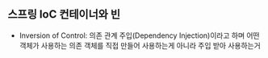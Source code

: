 ## 스프링 IoC 컨테이너와 빈

- Inversion of Control: 의존 관계 주입(Dependency Injection)이라고 하며 어떤 객체가 사용하는 의존 객체를 직접 만들어 사용하는게 아니라 주입 받아 사용하는거